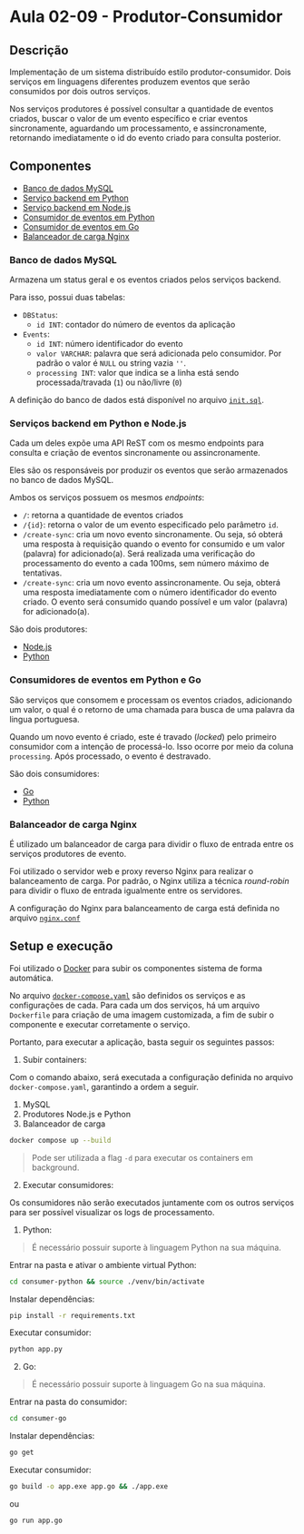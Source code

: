 # Aula 02-09 - Produtor-Consumidor

## Descrição

Implementação de um sistema distribuído estilo produtor-consumidor. Dois serviços em linguagens diferentes produzem eventos que serão consumidos por dois outros serviços.

Nos serviços produtores é possível consultar a quantidade de eventos criados, buscar o valor de um evento específico e criar eventos sincronamente, aguardando um processamento, e assincronamente, retornando imediatamente o id do evento criado para consulta posterior.

## Componentes

- [Banco de dados MySQL](#banco-de-dados-mysql)
- [Serviço backend em Python](#serviços-backend-em-python-e-nodejs)
- [Serviço backend em Node.js](#serviços-backend-em-python-e-nodejs)
- [Consumidor de eventos em Python](#consumidores-de-eventos-em-python-e-go)
- [Consumidor de eventos em Go](#consumidores-de-eventos-em-python-e-go)
- [Balanceador de carga Nginx](#balanceador-de-carga-nginx)

### Banco de dados MySQL

Armazena um status geral e os eventos criados pelos serviços backend.

Para isso, possui duas tabelas:

- `DBStatus`:
  - `id INT`: contador do número de eventos da aplicação
- `Events`:
  - `id INT`: número identificador do evento
  - `valor VARCHAR`: palavra que será adicionada pelo consumidor. Por padrão o valor é `NULL` ou string vazia `''`.
  - `processing INT`: valor que indica se a linha está sendo processada/travada (`1`) ou não/livre (`0`)

A definição do banco de dados está disponível no arquivo [`init.sql`](./database/init.sql).

### Serviços backend em Python e Node.js

Cada um deles expõe uma API ReST com os mesmo endpoints para consulta e criação de eventos sincronamente ou assincronamente.

Eles são os responsáveis por produzir os eventos que serão armazenados no banco de dados MySQL.

Ambos os serviços possuem os mesmos _endpoints_:

- `/`: retorna a quantidade de eventos criados
- `/{id}`: retorna o valor de um evento especificado pelo parâmetro `id`.
- `/create-sync`: cria um novo evento sincronamente. Ou seja, só obterá uma resposta à requisição quando o evento for consumido e um valor (palavra) for adicionado(a). Será realizada uma verificação do processamento do evento a cada 100ms, sem número máximo de tentativas.
- `/create-sync`: cria um novo evento assincronamente. Ou seja, obterá uma resposta imediatamente com o número identificador do evento criado. O evento será consumido quando possível e um valor (palavra) for adicionado(a).

São dois produtores:

- [Node.js](./app-js/)
- [Python](./app-python/)

### Consumidores de eventos em Python e Go

São serviços que consomem e processam os eventos criados, adicionando um valor, o qual é o retorno de uma chamada para busca de uma palavra da lingua portuguesa.

Quando um novo evento é criado, este é travado (_locked_) pelo primeiro consumidor com a intenção de processá-lo. Isso ocorre por meio da coluna `processing`. Após processado, o evento é destravado.

São dois consumidores:

- [Go](./consumer-go/)
- [Python](./consumer-python/)

### Balanceador de carga Nginx

É utilizado um balanceador de carga para dividir o fluxo de entrada entre os serviços produtores de evento.

Foi utilizado o servidor web e proxy reverso Nginx para realizar o balanceamento de carga. Por padrão, o Nginx utiliza a técnica _round-robin_ para dividir o fluxo de entrada igualmente entre os servidores.

A configuração do Nginx para balanceamento de carga está definida no arquivo [`nginx.conf`](./nginx/nginx.conf)

## Setup e execução

Foi utilizado o [Docker](./docker-compose.yaml) para subir os componentes sistema de forma automática.

No arquivo [`docker-compose.yaml`](./docker-compose.yaml) são definidos os serviços e as configurações de cada. Para cada um dos serviços, há um arquivo `Dockerfile` para criação de uma imagem customizada, a fim de subir o componente e executar corretamente o serviço.

Portanto, para executar a aplicação, basta seguir os seguintes passos:

1. Subir containers:

Com o comando abaixo, será executada a configuração definida no arquivo `docker-compose.yaml`, garantindo a ordem a seguir.

1. MySQL
2. Produtores Node.js e Python
3. Balanceador de carga

```bash
docker compose up --build
```

> Pode ser utilizada a flag `-d` para executar os containers em background.

2. Executar consumidores:

Os consumidores não serão executados juntamente com os outros serviços para ser possível visualizar os logs de processamento.

1. Python:

> É necessário possuir suporte à linguagem Python na sua máquina.

Entrar na pasta e ativar o ambiente virtual Python:

```bash
cd consumer-python && source ./venv/bin/activate
```

Instalar dependências:

```bash
pip install -r requirements.txt
```

Executar consumidor:

```bash
python app.py
```

2. Go:

> É necessário possuir suporte à linguagem Go na sua máquina.

Entrar na pasta do consumidor:

```bash
cd consumer-go
```

Instalar dependências:

```bash
go get
```

Executar consumidor:

```bash
go build -o app.exe app.go && ./app.exe
```

ou

```bash
go run app.go
```
